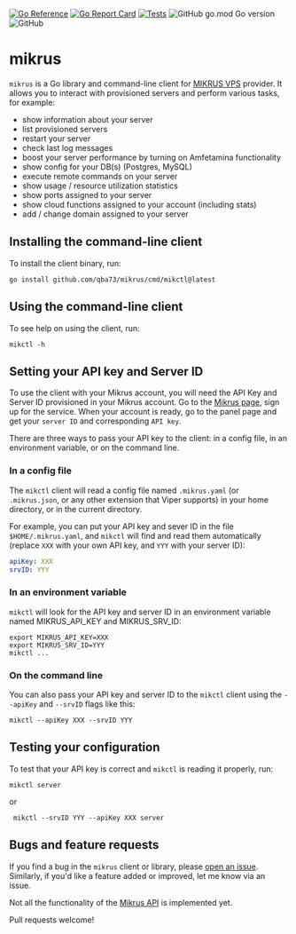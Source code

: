 [![Go Reference](https://pkg.go.dev/badge/github.com/qba73/mikrus.svg)](https://pkg.go.dev/github.com/qba73/mikrus)
[![Go Report Card](https://goreportcard.com/badge/github.com/qba73/mikrus)](https://goreportcard.com/report/github.com/qba73/mikrus)
[![Tests](https://github.com/qba73/mikrus/actions/workflows/go.yml/badge.svg)](https://github.com/qba73/mikrus/actions/workflows/go.yml)
![GitHub go.mod Go version](https://img.shields.io/github/go-mod/go-version/qba73/mikrus)
![GitHub](https://img.shields.io/github/license/qba73/mikrus)

# mikrus

`mikrus` is a Go library and command-line client for [MIKRUS VPS](https://mikr.us) provider. It allows you to interact with provisioned servers and perform various tasks, for example:

- show information about your server
- list provisioned servers
- restart your server
- check last log messages
- boost your server performance by turning on Amfetamina functionality
- show config for your DB(s) (Postgres, MySQL)
- execute remote commands on your server
- show usage / resource utilization statistics
- show ports assigned to your server
- show cloud functions assigned to your account (including stats)
- add / change domain assigned to your server

## Installing the command-line client

To install the client binary, run:

```shell
go install github.com/qba73/mikrus/cmd/mikctl@latest
```

## Using the command-line client

To see help on using the client, run:

```shell
mikctl -h
```

## Setting your API key and Server ID

To use the client with your Mikrus account, you will need the API Key and Server ID provisioned in your Mikrus account. Go to the [Mikrus page](https://mikr.us/#pricing), sign up for the service. When your account is ready, go to the panel page and get your `server ID` and corresponding `API key`.

There are three ways to pass your API key to the client: in a config file, in an environment variable, or on the command line.

### In a config file

The `mikctl` client will read a config file named `.mikrus.yaml` (or `.mikrus.json`, or any other extension that Viper supports) in your home directory, or in the current directory.

For example, you can put your API key and sever ID in the file `$HOME/.mikrus.yaml`, and `mikctl` will find and read them automatically (replace `XXX` with your own API key, and `YYY` with your server ID):

```yaml
apiKey: XXX
srvID: YYY
```

### In an environment variable

`mikctl` will look for the API key and server ID in an environment variable named MIKRUS_API_KEY and MIKRUS_SRV_ID:

```shell
export MIKRUS_API_KEY=XXX
export MIKRUS_SRV_ID=YYY
mikctl ...
```

### On the command line

You can also pass your API key and server ID to the `mikctl` client using the `--apiKey` and `--srvID` flags like this:

```shell
mikctl --apiKey XXX --srvID YYY
```

## Testing your configuration

To test that your API key is correct and `mikctl` is reading it properly, run:

```shell
mikctl server
```

or

```shell
 mikctl --srvID YYY --apiKey XXX server
```

## Bugs and feature requests

If you find a bug in the `mikrus` client or library, please [open an issue](https://github.com/qba73/mikrus/issues). Similarly, if you'd like a feature added or improved, let me know via an issue.

Not all the functionality of the [Mikrus API](https://api.mikr.us) is implemented yet.

Pull requests welcome!
